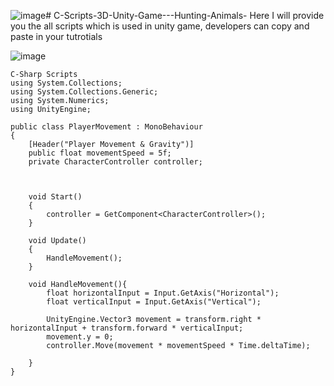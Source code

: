 ![image](https://github.com/user-attachments/assets/9b4ee461-e6b8-4458-98ff-7a1dfbfeb775)# C-Scripts-3D-Unity-Game---Hunting-Animals-
Here I will provide you the all scripts which is used in unity game, developers can copy and paste in your tutrotials

![image](https://github.com/user-attachments/assets/5433e343-650c-410a-961c-ed14c1bf2f7b)
````
C-Sharp Scripts
using System.Collections;
using System.Collections.Generic;
using System.Numerics;
using UnityEngine;

public class PlayerMovement : MonoBehaviour
{
    [Header("Player Movement & Gravity")]
    public float movementSpeed = 5f;
    private CharacterController controller;
    


    void Start()
    {
        controller = GetComponent<CharacterController>();
    }

    void Update()
    {
        HandleMovement();
    }

    void HandleMovement(){
        float horizontalInput = Input.GetAxis("Horizontal");
        float verticalInput = Input.GetAxis("Vertical");

        UnityEngine.Vector3 movement = transform.right * horizontalInput + transform.forward * verticalInput;
        movement.y = 0;
        controller.Move(movement * movementSpeed * Time.deltaTime);

    }
}
````
